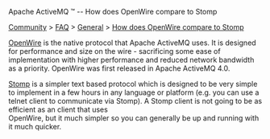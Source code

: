 Apache ActiveMQ ™ -- How does OpenWire compare to Stomp 

[Community](community.html) > [FAQ](faq.html) > [General](general.html) > [How does OpenWire compare to Stomp](how-does-openwire-compare-to-stomp.html)


[OpenWire](openwire.html) is the native protocol that Apache ActiveMQ uses. It is designed for performance and size on the wire - sacrificing some ease of implementation with higher performance and reduced network bandwidth as a priority. OpenWire was first released in Apache ActiveMQ 4.0.

[Stomp](stomp.html) is a simpler text based protocol which is designed to be very simple to implement in a few hours in any language or platform (e.g. you can use a telnet client to communicate via Stomp). A Stomp client is not going to be as efficient as an client that uses  
OpenWire, but it much simpler so you can generally be up and running with it much quicker.

